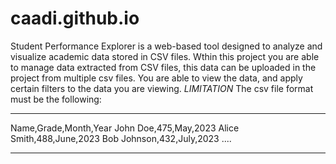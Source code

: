# caadi.github.io
Student Performance Explorer is a web-based tool designed to analyze and visualize academic data stored in CSV files. 
Wthin this project you are able to manage data extracted from CSV files, this data can be uploaded in the project from multiple csv files. You are able to view the data, and apply certain filters to the data you are viewing.
*LIMITATION*
The csv file format must be the following:
*********************
Name,Grade,Month,Year
John Doe,475,May,2023
Alice Smith,488,June,2023
Bob Johnson,432,July,2023
....
**********************

